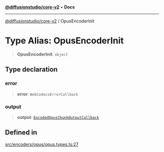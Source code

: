 [**@diffusionstudio/core-v2**](../README.md) • **Docs**

***

[@diffusionstudio/core-v2](../globals.md) / OpusEncoderInit

# Type Alias: OpusEncoderInit

> **OpusEncoderInit**: `object`

## Type declaration

### error

> **error**: `WebCodecsErrorCallback`

### output

> **output**: [`EncodedOpusChunkOutputCallback`](EncodedOpusChunkOutputCallback.md)

## Defined in

[src/encoders/opus/opus.types.ts:27](https://github.com/diffusionstudio/core-v2/blob/ce69ef92917fd6c7f2f6e872cf6c87954dee9b56/src/encoders/opus/opus.types.ts#L27)
